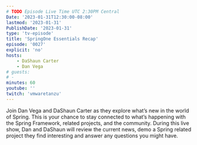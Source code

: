 ```yaml
---
# TODO Episode Live Time UTC 2:30PM Central
Date: '2023-01-31T12:30:00-08:00'
lastmod: '2023-01-31'
PublishDate: '2023-01-31'
type: 'tv-episode'
title: 'SpringOne Essentials Recap'
episode: '0027'
explicit: 'no'
hosts:
    - DaShaun Carter
    - Dan Vega
# guests:
# -
minutes: 60
youtube: ''
twitch: 'vmwaretanzu'
---
```


Join Dan Vega and DaShaun Carter as they explore what’s new in the world of Spring. This is your chance to stay connected to what’s happening with the Spring Framework, related projects, and the community. During this live show, Dan and DaShaun will review the current news, demo a Spring related project they find interesting and answer any questions you might have.
